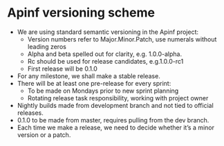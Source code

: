 Apinf versioning scheme
====================

* We are using standard semantic versioning in the Apinf project:
  * Version numbers refer to Major.Minor.Patch, use numerals without leading zeros
  * Alpha and beta spelled out for clarity, e.g. 1.0.0-alpha.
  * Rc should be used for release candidates, e.g.1.0.0-rc1
  * First release will be 0.1.0
* For any milestone, we shall make a stable release.
* There will be at least one pre-release for every sprint:
  * To be made on Mondays prior to new sprint planning
  * Rotating release task responsibility, working with project owner
* Nightly builds made from development branch and not tied to official releases.
* 0.1.0 to be made from master, requires pulling from the dev branch.
* Each time we make a release, we need to decide whether it’s a minor version or a patch.
